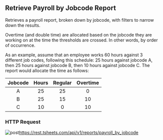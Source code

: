 ## Retrieve Payroll by Jobcode Report

Retrieves a payroll report, broken down by jobcode, with filters to narrow down the results.

Overtime (and double time) are allocated based on the jobcode they are working on at the time the thresholds are crossed. In other words, by order of occurrence. 

As an example, assume that an employee works 60 hours against 3 different job codes, following this schedule: 25 hours against jobcode A, then 25 hours against jobcode B, then 10 hours against jobcode C. The report would allocate the time as follows:

| Jobcode | Hours | Regular | Overtime |
| :-----: | :---: | :-----: | :------: |
| A | 25 | 25 | 0 |
| B | 25 | 15 | 10 |
| C | 10 | 0 | 10 |

### HTTP Request

<img src="../../images/post.png" alt="post"/><api>https://rest.tsheets.com/api/v1/reports/payroll_by_jobcode</api>

